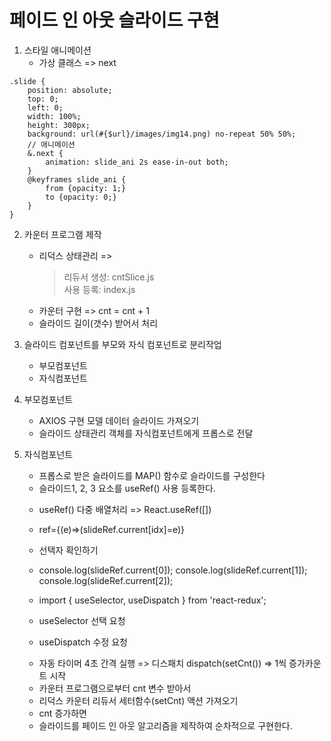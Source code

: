 # 페이드 인 아웃 슬라이드 구현
1. 스타일 애니메이션
    - 가상 클래스 => next
```Js
.slide {
    position: absolute;
    top: 0;
    left: 0;
    width: 100%;
    height: 300px;
    background: url(#{$url}/images/img14.png) no-repeat 50% 50%;
    // 애니메이션 
    &.next {
        animation: slide_ani 2s ease-in-out both;
    }
    @keyframes slide_ani {
        from {opacity: 1;}
        to {opacity: 0;}
    }
}
```
2. 카운터 프로그램 제작
   - 리덕스 상태관리 => 
	   > 리듀서 생성: cntSlice.js   
	   > 사용 등록: index.js
   - 카운터 구현 => cnt = cnt + 1
   - 슬라이드 길이(갯수) 받어서 처리

3. 슬라이드 컴포넌트를 부모와 자식 컴포넌트로 분리작업
   - 부모컴포넌트
   - 자식컴포넌트

4. 부모컴포넌트
   - AXIOS 구현 모델 데이터 슬라이드 가져오기
   - 슬라이드 상태관리 객체를 자식컴포넌트에게 프롭스로 전달

5. 자식컴포넌트 
   - 프롭스로 받은 슬라이드를 MAP() 함수로 슬라이드를 구성한다
   - 슬라이드1, 2, 3 요소를 useRef() 사용 등록한다.
    * useRef() 다중 배열처리 => React.useRef([]) 
    * ref={(e)=>(slideRef.current[idx]=e)}
    * 선택자 확인하기 
    * console.log(slideRef.current[0]);
      console.log(slideRef.current[1]);
      console.log(slideRef.current[2]);
   
    * import { useSelector, useDispatch } from 'react-redux';
    * useSelector 선택 요청
    * useDispatch 수정 요청
   - 자동 타이머 4초 간격 실행 => 디스패치 dispatch(setCnt()) => 1씩 증가카운트 시작
    * 카운터 프로그램으로부터 cnt 변수 받아서 
    * 리덕스 카운터 리듀서 세터함수(setCnt) 액션 가져오기
   - cnt 증가하면
   - 슬라이드를 페이드 인 아웃 알고리즘을 제작하여 순차적으로 구현한다.
